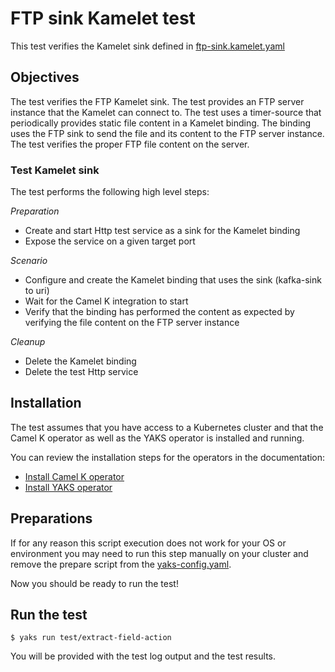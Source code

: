 # FTP sink Kamelet test

This test verifies the Kamelet sink defined in [ftp-sink.kamelet.yaml](../../ftp-sink.kamelet.yaml)

## Objectives

The test verifies the FTP Kamelet sink.
The test provides an FTP server instance that the Kamelet can connect to.
The test uses a timer-source that periodically provides static file content in a Kamelet binding.
The binding uses the FTP sink to send the file and its content to the FTP server instance.
The test verifies the proper FTP file content on the server.

### Test Kamelet sink

The test performs the following high level steps:

*Preparation*
- Create and start Http test service as a sink for the Kamelet binding
- Expose the service on a given target port

*Scenario*
- Configure and create the Kamelet binding that uses the sink (kafka-sink to uri)
- Wait for the Camel K integration to start
- Verify that the binding has performed the content as expected by verifying the file content on the FTP server instance

*Cleanup*
- Delete the Kamelet binding
- Delete the test Http service

## Installation

The test assumes that you have access to a Kubernetes cluster and that the Camel K operator as well as the YAKS operator is installed
and running.

You can review the installation steps for the operators in the documentation:

- [Install Camel K operator](https://camel.apache.org/camel-k/latest/installation/installation.html)
- [Install YAKS operator](https://github.com/citrusframework/yaks#installation)

## Preparations

If for any reason this script execution does not work for your OS or environment you may need to run this step manually on your cluster and
remove the prepare script from the [yaks-config.yaml](yaks-config.yaml).

Now you should be ready to run the test!

## Run the test

```shell script
$ yaks run test/extract-field-action
```

You will be provided with the test log output and the test results.
